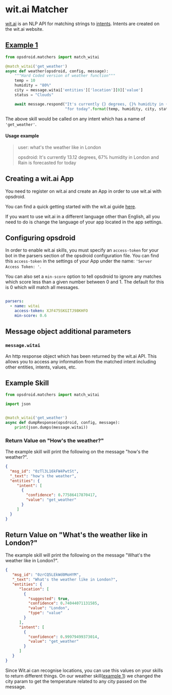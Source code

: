 # wit.ai Matcher

[wit.ai](https://wit.ai) is an NLP API for matching strings to [intents](https://wit.ai/docs/recipes#categorize-the-user-intent). Intents are created on the wit.ai website.

## [Example 1](#example1)

```python
from opsdroid.matchers import match_witai

@match_witai('get_weather')
async def weather(opsdroid, config, message):
    """Hard Coded version of weather function"""
    temp = 10
    humidity = "80%"
    city = message.witai['entities']['location'][0]['value']
    status = "Clouds"

    await message.respond("It's currently {} degrees, {}% humidity in {} and {} is forecasted "
                          "for today".format(temp, humidity, city, status))
```

The above skill would be called on any intent which has a name of `'get_weather'`. 

#### Usage example

> user: what's the weather like in London
>
> opsdroid: It's currently 13.12 degrees, 67% humidity in London and Rain is forecasted for today

## Creating a wit.ai App
You need to register on wit.ai and create an App in order to use wit.ai with opsdroid.

You can find a quick getting started with the wit.ai guide [here](https://wit.ai/getting-started).

If you want to use wit.ai in a different language other than English, all you need to do is change the language of your app located in the app settings.

## Configuring opsdroid

In order to enable wit.ai skills, you must specify an `access-token` for your bot in the parsers section of the opsdroid configuration file. 
You can find this `access-token` in the settings of your App under the name: `'Server Access Token: '`. 

You can also set a `min-score` option to tell opsdroid to ignore any matches which score less than a given number between 0 and 1. The default for this is 0 which will match all messages.

```yaml

parsers:
  - name: witai
    access-token: XJF475SKGITJ98KHFO
    min-score: 0.6
```

## Message object additional parameters

### `message.witai`

An http response object which has been returned by the wit.ai API. This allows you to access any information from the matched intent including other entities, intents, values, etc.


## Example Skill

```python
from opsdroid.matchers import match_witai

import json


@match_witai('get_weather')
async def dumpResponse(opsdroid, config, message):
    print(json.dumps(message.witai))
```

### Return Value on "How's the weather?"

The example skill will print the following on the message "how's the weather?".

```json
{
  "msg_id": "0zTl3L16kFW4PwtSt", 
  "_text": "how's the weather", 
  "entities": {
     "intent": [
       {
         "confidence": 0.77586417870417, 
         "value": "get_weather"
       } 
     ]    
  }
}
```

## Return Value on "What's the weather like in London?"

The example skill will print the following on the message "What's the weather like in London?".

```json
{
   "msg_id": "0zrCQ5LEkWd0MoHYM", 
   "_text": "What's the weather like in London?", 
   "entities": {
      "location": [
        {
          "suggested": true, 
          "confidence": 0.74044071131585, 
          "value": "London", 
          "type": "value"
        }
      ], 
      "intent": [
        {
          "confidence": 0.99979499373014, 
          "value": "get_weather"
        }
      ]
   }
}

```

Since Wit.ai can recognise locations, you can use this values on your skills to return different things. 
On our weather skill([example 1](#example1)) we changed the city param to get the temperature related to any city passed on the message.


